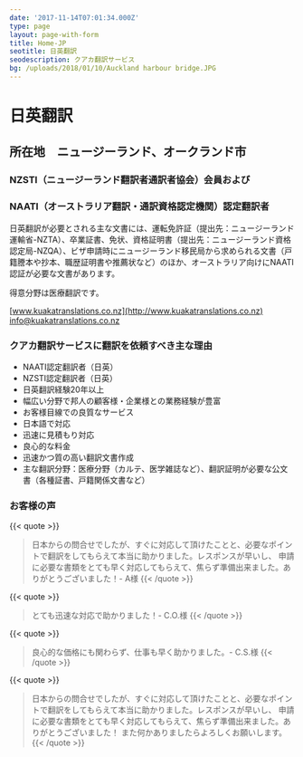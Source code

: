 ```yaml
---
date: '2017-11-14T07:01:34.000Z'
type: page
layout: page-with-form
title: Home-JP
seotitle: 日英翻訳
seodescription: クアカ翻訳サービス
bg: /uploads/2018/01/10/Auckland harbour bridge.JPG
---
```


# 日英翻訳

## 所在地　ニュージーランド、オークランド市

### NZSTI（ニュージーランド翻訳者通訳者協会）会員および

### NAATI（オーストラリア翻訳・通訳資格認定機関）認定翻訳者

日英翻訳が必要とされる主な文書には、運転免許証（提出先：ニュージーランド運輸省-NZTA）、卒業証書、免状、資格証明書（提出先：ニュージーランド資格認定局-NZQA）、ビザ申請時にニュージーランド移民局から求められる文書（戸籍謄本や抄本、職歴証明書や推薦状など）のほか、オーストラリア向けにNAATI認証が必要な文書があります。

得意分野は医療翻訳です。

[www.kuakatranslations.co.nz](http://www.kuakatranslations.co.nz)
[info@kuakatranslations.co.nz](mailto:info@kuakatranslations.co.nz)

### クアカ翻訳サービスに翻訳を依頼すべき主な理由

* NAATI認定翻訳者（日英）
* NZSTI認定翻訳者（日英）
* 日英翻訳経験20年以上
* 幅広い分野で邦人の顧客様・企業様との業務経験が豊富
* お客様目線での良質なサービス
* 日本語で対応
* 迅速に見積もり対応
* 良心的な料金
* 迅速かつ質の高い翻訳文書作成
* 主な翻訳分野：医療分野（カルテ、医学雑誌など）、翻訳証明が必要な公文書（各種証書、戸籍関係文書など）

### お客様の声

{{< quote >}}
> 日本からの問合せでしたが、すぐに対応して頂けたことと、必要なポイントで翻訳をしてもらえて本当に助かりました。レスポンスが早いし、 申請に必要な書類をとても早く対応してもらえて、焦らず準備出来ました。ありがとうございました！- A様
{{< /quote >}}

{{< quote >}}
> とても迅速な対応で助かりました！- C.O.様
{{< /quote >}}

{{< quote >}}
> 良心的な価格にも関わらず、仕事も早く助かりました。- C.S.様
{{< /quote >}}

{{< quote >}}
> 日本からの問合せでしたが、すぐに対応して頂けたことと、必要なポイントで翻訳をしてもらえて本当に助かりました。レスポンスが早いし、 申請に必要な書類をとても早く対応してもらえて、焦らず準備出来ました。ありがとうございました！ また何かありましたらよろしくお願いします。
{{< /quote >}}
